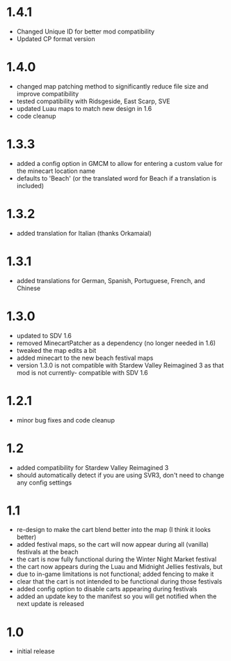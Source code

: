 # 1.4.1

-	Changed Unique ID for better mod compatibility
-	Updated CP format version

# 1.4.0

-   changed map patching method to significantly reduce file size and improve compatibility
-   tested compatibility with Ridsgeside, East Scarp, SVE
-   updated Luau maps to match new design in 1.6
-   code cleanup

# 1.3.3

-   added a config option in GMCM to allow for entering a custom value for the minecart location name
-   defaults to 'Beach' (or the translated word for Beach if a translation is included)

# 1.3.2

-   added translation for Italian (thanks Orkamaial)

# 1.3.1

-   added translations for German, Spanish, Portuguese, French, and Chinese

# 1.3.0

-   updated to SDV 1.6
-   removed MinecartPatcher as a dependency (no longer needed in 1.6)
-   tweaked the map edits a bit
-   added minecart to the new beach festival maps
-   version 1.3.0 is not compatible with Stardew Valley Reimagined 3 as that mod is not currently- compatible with SDV 1.6

# 1.2.1

-   minor bug fixes and code cleanup

# 1.2

-   added compatibility for Stardew Valley Reimagined 3
-   should automatically detect if you are using SVR3, don't need to change any config settings

# 1.1

-   re-design to make the cart blend better into the map (I think it looks better)
-   added festival maps, so the cart will now appear during all (vanilla) festivals at the beach
-   the cart is now fully functional during the Winter Night Market festival
-   the cart now appears during the Luau and Midnight Jellies festivals, but
-   due to in-game limitations is not functional; added fencing to make it
-   clear that the cart is not intended to be functional during those
    festivals
-   added config option to disable carts appearing during festivals
-   added an update key to the manifest so you will get notified when the next update is released

# 1.0

-   initial release
